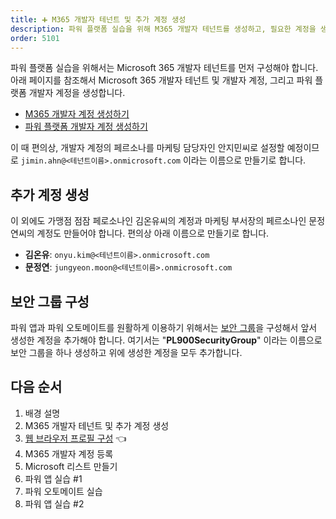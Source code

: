 ```yaml
---
title: ➕ M365 개발자 테넌트 및 추가 계정 생성
description: 파워 플랫폼 실습을 위해 M365 개발자 테넌트를 생성하고, 필요한 계정을 생성합니다.
order: 5101
---
```


파워 플랫폼 실습을 위해서는 Microsoft 365 개발자 테넌트를 먼저 구성해야 합니다. 아래 페이지를 참조해서 Microsoft 365 개발자 테넌트 및 개발자 계정, 그리고 파워 플랫폼 개발자 계정을 생성합니다.

* [M365 개발자 계정 생성하기](/m365/m365-dev-setup)
* [파워 플랫폼 개발자 계정 생성하기](/pp/pp-dev-setup)

이 때 편의상, 개발자 계정의 페르소나를 마케팅 담당자인 안지민씨로 설정할 예정이므로 `jimin.ahn@<테넌트이름>.onmicrosoft.com` 이라는 이름으로 만들기로 합니다.

## 추가 계정 생성 ##

이 외에도 가맹점 점잠 페로소나인 김온유씨의 계정과 마케팅 부서장의 페르소나인 문정연씨의 계정도 만들어야 합니다. 편의상 아래 이름으로 만들기로 합니다.

* **김온유**: `onyu.kim@<테넌트이름>.onmicrosoft.com`
* **문정연**: `jungyeon.moon@<테넌트이름>.onmicrosoft.com`


## 보안 그룹 구성 ##

파워 앱과 파워 오토메이트를 원활하게 이용하기 위해서는 [보안 그룹][m365 security group]을 구성해서 앞서 생성한 계정을 추가해야 합니다. 여기서는 "**PL900SecurityGroup**" 이라는 이름으로 보안 그룹을 하나 생성하고 위에 생성한 계정을 모두 추가합니다.


## 다음 순서 ##

1. 배경 설명
2. M365 개발자 테넌트 및 추가 계정 생성
3. [웹 브라우저 프로필 구성][handson browser profile] 👈
4. M365 개발자 계정 등록
5. Microsoft 리스트 만들기
6. 파워 앱 실습 #1
7. 파워 오토메이트 실습
8. 파워 앱 실습 #2


[m365 security group]: https://docs.microsoft.com/ko-kr/microsoft-365/admin/email/create-edit-or-delete-a-security-group?WT.mc_id=power-34890-juyoo

[handson background]: ../background
[handson m365 create]: ../m365-account-setup
[handson browser profile]: ../web-browser-setup
[handson m365 rego]: ../m365-account-registration
[handson m365 list]: ../m365-list
[handson pas 1]: ../power-apps-1
[handson pau]: ../power-automate
[handson pas 2]: ../power-apps-2
